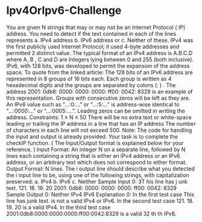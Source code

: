 # Ipv4OrIpv6-Challenge

You are given N strings that may or may not be an Internet Protocol ( IP)
address. You need to detect if the text contained in each of the lines represents
a. IPv4 address
b. IPv6 address or
c. Neither of these.
IPv4 was the first publicly used Internet Protocol; it used 4-byte addresses and
permitted 2 distinct value. The typical format of an IPv4 address is A.B.C.D where A,
B
, C and D are Integers lying between 0 and 255 (both inclusive).
IPv6, with 128 bits, was developed to permit the expansion of the address space. To
quote from the linked article:
The 128 bits of an IPv6 address are represented in 8 groups of 16 bits each.
Each group is written as 4 hexadecimal digits and the groups are separated by
colons (: ) . The address 2001: 0db8: 0000: 0000: 0000: ff00: 0042: 8329 is an example
of this representation.
Groups with consecutive zeros will be left as they are.
An IPv6 value such as "...:0:..." or "...:5:..." is address-wise identical to
"...:0000:..." or "...:0005:....". Leading zeros can be omitted in writing the
address.
Constraints:
1 ≤ N ≤ 50
There will be no extra text or white-space leading or trailing the IP address in a line
that has an IP address
The number of characters in each line will not exceed 500.
Note:
The code for handling the input and output is already provided.
Your task is to complete the checkIP function. ( The Input/Output
format is explained below for your reference. )
Input Format:
An integer N on a separate line, followed by N lines each containing a string that is
either an IPv4 address or an IPv6 address, or an arbitrary text which does not
correspond to either format.
Output Format:
N lines.
The i output line should describe what you detected the i input line to be, using
one of the following strings, with capitalization preserved:
a. IPv4
b. IPv6
c. Neither
Sample Input 0:
3T
his line has j unk text.
121. 18. 19. 20
2001: 0db8: 0000: 0000: 0000: ff00: 0042: 8329
Sample Output 0:
Neither
IPv4
IPv6
Explanation 0:
In the first test case This line has junk text. is not a valid IPv4 or IPv6.
In the second test case 121. 18. 19. 20 is a valid IPv4.
In the third test case 2001:0db8:0000:0000:0000:ff00:0042:8329 is a valid
32
th th
IPv6.

